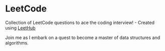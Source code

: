 # LeetCode
Collection of LeetCode questions to ace the coding interview! - Created using [LeetHub](https://github.com/QasimWani/LeetHub)

Join me as I embark on a quest to become a master of data structures and algorithms.
